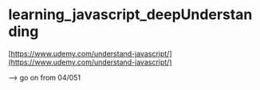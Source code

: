 # learning_javascript_deepUnderstanding

[https://www.udemy.com/understand-javascript/](https://www.udemy.com/understand-javascript/)

--> go on from 04/051